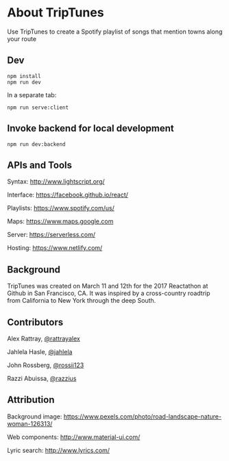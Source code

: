# About TripTunes
Use TripTunes to create a Spotify playlist of songs that mention towns along your route

## Dev

    npm install
    npm run dev

In a separate tab:

    npm run serve:client

## Invoke backend for local development

    npm run dev:backend

## APIs and Tools
Syntax: http://www.lightscript.org/

Interface: https://facebook.github.io/react/

Playlists: https://www.spotify.com/us/

Maps: https://www.maps.google.com

Server: https://serverless.com/

Hosting: https://www.netlify.com/

## Background
TripTunes was created on March 11 and 12th for the 2017 Reactathon at Github in San Francisco, CA. It was inspired by a cross-country roadtrip from California to New York through the deep South.

## Contributors
 Alex Rattray, [@rattrayalex](https://github.com/rattrayalex)

 Jahlela Hasle, [@jahlela](https://github.com/jahlela)

 John Rossberg, [@rossii123](https://github.com/rossii123)

 Razzi Abuissa, [@razzius](https://github.com/razzius)


## Attribution
Background image: https://www.pexels.com/photo/road-landscape-nature-woman-126313/

Web components: http://www.material-ui.com/

Lyric search: http://www.lyrics.com/

